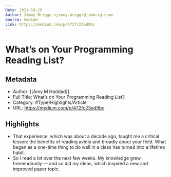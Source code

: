 ```yaml
---
Date: 2021-10-26
Author: Jimmy Briggs <jimmy.briggs@jimbrig.com>
Source: medium
Link: https://medium.com/p/472fc23ed9bc
---
```

# What’s on Your Programming Reading List?

## Metadata
- Author: [[Amy M Haddad]]
- Full Title: What’s on Your Programming Reading List?
- Category: #Type/Highlights/Article
- URL: https://medium.com/p/472fc23ed9bc

## Highlights
- That experience, which was about a decade ago, taught me a critical lesson: the benefits of reading avidly and broadly about your field. What began as a one-time thing to do well in a class has turned into a lifetime habit.
- So I read a lot over the next few weeks. My knowledge grew tremendously — and so did my ideas, which inspired a new and improved paper topic.
